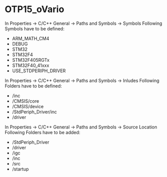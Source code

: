 # OTP15_oVario

In Properties -> C/C++ General -> Paths and Symbols -> Symbols
Following Symbols have to be defined:
  - ARM_MATH_CM4
  - DEBUG
  - STM32
  - STM32F4
  - STM32F405RGTx
  - STM32F40_41xxx
  - USE_STDPERIPH_DRIVER
    
In Properties -> C/C++ General -> Paths and Symbols -> Inludes
Following Folders have to be defined:
  - /inc
  - /CMSIS/core
  - /CMSIS/device
  - /StdPeriph_Driver/inc
  - /driver
  
In Properties -> C/C++ General -> Paths and Symbols -> Source Location
Following Folders have to be added:
  - /StdPeriph_Driver
  - /driver
  - /igc
  - /inc
  - /src
  - /startup
